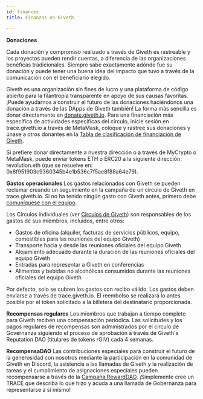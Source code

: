 ```yaml
---
id: finances
title: Finanzas en Giveth

---
```

**Donaciones**

Cada donación y compromiso realizado a través de Giveth es rastreable y los proyectos pueden rendir cuentas, a diferencia de las organizaciones benéficas tradicionales. Siempre sabe exactamente adónde fue su donación y puede tener una buena idea del impacto que tuvo a través de la comunicación con el beneficiario elegido.

Giveth es una organización sin fines de lucro y una plataforma de código abierto para la filantropía transparente en apoyo de sus causas favoritas. ¡Puede ayudarnos a construir el futuro de las donaciones haciéndonos una donación a través de las DApps de Giveth también! La forma más sencilla es donar directamente en [donate.giveth.io](https://giveth.io/donate/giveth). Para una financiación más específica de actividades específicas del círculo, inicie sesión en trace.giveth.io a través de MetaMask, coloque y rastree sus donaciones y únase a otros donantes en la [Tabla de clasificación de financiación de Giveth](https://www.trace.giveth.io/community/dar-dac).

Si prefiere donar directamente a nuestra dirección o a través de MyCrypto o MetaMask, puede enviar tokens ETH o ERC20 a la siguiente dirección: revolution.eth (que se resuelve en: 0x8f951903c9360345b4e1b536c7f5ae8f88a64e79).

**Gastos operacionales**
Los gastos relacionados con Giveth se pueden reclamar creando un seguimiento en la campaña de un círculo de Giveth en trace.giveth.io. Si no ha tenido ningún gasto con Giveth antes, primero debe [comuníquese con el equipo](https://discord.gg/cCsYnNDkq2).

Los Círculos individuales (ver [Circulos de Giveth](/es/es/whatisgiveth/givethCircles)) son responsables de los gastos de sus miembros, incluidos, entre otros:

- Gastos de oficina (alquiler, facturas de servicios públicos, equipo, comestibles para las reuniones del equipo Giveth)
- Transporte hacia y desde las reuniones oficiales del equipo Giveth
- Alojamiento adecuado durante la duración de las reuniones oficiales del equipo Giveth
- Entradas para representar a Giveth en conferencias
- Alimentos y bebidas no alcohólicas consumidos durante las reuniones oficiales del equipo Giveth

Por defecto, solo se cubren los gastos con recibo válido. Los gastos deben enviarse a través de trace.giveth.io. El reembolso se realizará lo antes posible por el token solicitado a la billetera del destinatario proporcionada.

**Recompensas regulares**
Los miembros que trabajan a tiempo completo para Giveth reciben una compensación periódica. Las solicitudes y los pagos regulares de recompensas son administrados por el circulo de Governanza siguiendo el proceso de aprobación a través de Giveth's Reputation DAO (titulares de tokens rGIV) cada 4 semanas.

**RecompensaDAO**
Las contribuciones especiales para construir el futuro de la generosidad con nosotros mediante la participación en la comunidad de Giveth en Discord, la asistencia a las llamadas de Giveth y la realización de tareas y el cumplimiento de asignaciones especiales pueden recompensarse a través de la [Campaña RewardDAO](https://www.trace.giveth.io/campaign/rewarddao). ¡Simplemente cree un TRACE que describa lo que hizo y acuda a una llamada de Gobernanza para representarse a sí mismo!

